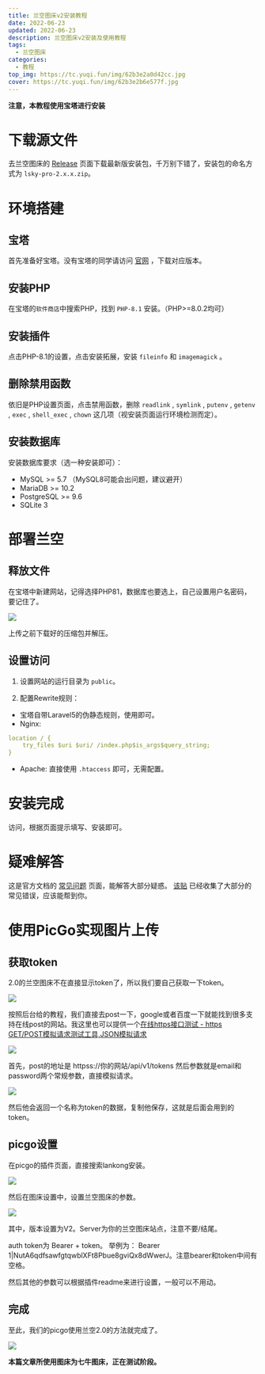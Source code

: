 ```yaml
---
title: 兰空图床v2安装教程
date: 2022-06-23
updated: 2022-06-23
description: 兰空图床v2安装及使用教程
tags: 
  - 兰空图床
categories: 
  - 教程
top_img: https://tc.yuqi.fun/img/62b3e2a0d42cc.jpg
cover: https://tc.yuqi.fun/img/62b3e2b6e577f.jpg
---
```


**注意，本教程使用宝塔进行安装**

# 下载源文件

去兰空图床的 [Release](httpss://github.com/lsky-org/lsky-pro/releases/) 页面下载最新版安装包，千万别下错了，安装包的命名方式为 `lsky-pro-2.x.x.zip`。

# 环境搭建

## 宝塔

首先准备好宝塔。没有宝塔的同学请访问 [官网](httpss://www.bt.cn/new/download.html) ，下载对应版本。

## 安装PHP

在宝塔的`软件商店`中搜索PHP，找到 `PHP-8.1` 安装。（PHP>=8.0.2均可）

## 安装插件

点击PHP-8.1的设置，点击安装拓展，安装 `fileinfo` 和 `imagemagick` 。

## 删除禁用函数

依旧是PHP设置页面，点击禁用函数，删除 `readlink` , `symlink` , `putenv` , `getenv` , `exec` , `shell_exec` , `chown` 这几项（视安装页面运行环境检测而定）。

## 安装数据库

安装数据库要求（选一种安装即可）：

- MySQL >= 5.7 （MySQL8可能会出问题，建议避开）
- MariaDB >= 10.2
- PostgreSQL >= 9.6
- SQLite 3

# 部署兰空

## 释放文件

在宝塔中新建网站，记得选择PHP81，数据库也要选上，自己设置用户名密码，要记住了。

![](https://tc.yuqi.fun/img/62b3e3d79ffcc.png)

上传之前下载好的压缩包并解压。

## 设置访问

1. 设置网站的运行目录为 `public`。

2. 配置Rewrite规则：

- 宝塔自带Laravel5的伪静态规则，使用即可。
- Nginx:
```yaml
location / {  
    try_files $uri $uri/ /index.php$is_args$query_string;  
}
```
- Apache: 直接使用 `.htaccess` 即可，无需配置。

# 安装完成

访问，根据页面提示填写、安装即可。

# 疑难解答

这是官方文档的 [常见问题](httpss://docs.lsky.pro/docs/v2/quick-start/questions.html) 页面，能解答大部分疑惑。 [该贴](httpss://github.com/lsky-org/lsky-pro/discussions/357) 已经收集了大部分的常见错误，应该能帮到你。

# 使用PicGo实现图片上传

## 获取token

2.0的兰空图床不在直接显示token了，所以我们要自己获取一下token。

![](https://tc.yuqi.fun/img/62b3e8860ff2b.png)

按照后台给的教程，我们直接去post一下，google或者百度一下就能找到很多支持在线post的网站。我这里也可以提供一个[在线https接口测试 - https GET/POST模拟请求测试工具,JSON模拟请求 ](httpss://www.sojson.com/https/test.html)

![](https://tc.yuqi.fun/img/62b3e96a890a4.png)

首先，post的地址是 httpss://你的网站/api/v1/tokens 然后参数就是email和password两个常规参数，直接模拟请求。

![](https://tc.yuqi.fun/img/62b3e9b11cf0f.png)

然后他会返回一个名称为token的数据，复制他保存，这就是后面会用到的token。

## picgo设置

在picgo的插件页面，直接搜索lankong安装。

![](https://tc.yuqi.fun/img/62b3ea6355411.png)

然后在图床设置中，设置兰空图床的参数。

![](https://tc.yuqi.fun/img/62b3ea60697eb.png)

其中，版本设置为V2。Server为你的兰空图床站点，注意不要/结尾。

auth token为 Bearer + token。 举例为： Bearer 1|NutA6qdfsawfgtqwblXFt8Pbue8gviQx8dWwerJ。注意bearer和token中间有空格。

然后其他的参数可以根据插件readme来进行设置，一般可以不用动。

## 完成

至此，我们的picgo使用兰空2.0的方法就完成了。

![](https://tc.yuqi.fun/img/62b3ea5c6dea4.png)

**本篇文章所使用图床为七牛图床，正在测试阶段。**
